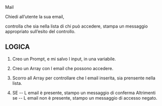 Mail

Chiedi all’utente la sua email,

controlla che sia nella lista di chi può accedere,
stampa un messaggio appropriato sull’esito del controllo.

## LOGICA

1. Creo un Prompt, e mi salvo l input, in una variabile. 

2. Creo un Array con l email che possono accedere. 

3. Scorro all Array per controllare che l email inserita, sia prensente nella lista.

4. SE
    -- L email è presente, stampo un messaggio di conferma
    Altrimenti se
    -- L email non è presente, stampo un messaggio di accesso negato.
